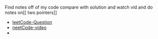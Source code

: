 Find notes off of my code compare with solution and watch vid and do notes on[[ two pointers]]
*  [leetCode-Question](https://leetcode.com/problems/palindrome-number/)
*  [neetCode-video](https://www.youtube.com/watch?time_continue=1&v=jJXJ16kPFWg&embeds_referring_euri=https%3A%2F%2Fneetcode.io%2F&source_ve_path=MjM4NTE&feature=emb_title)
* 